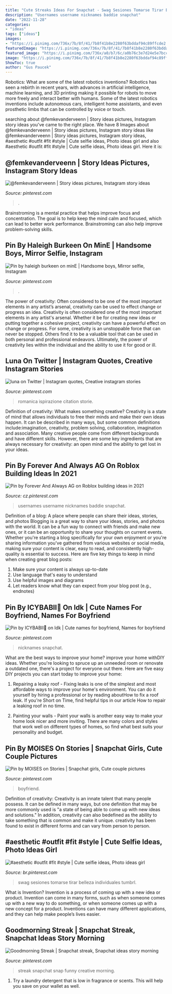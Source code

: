 ```yaml
---
title: "Cute Streaks Ideas For Snapchat - Swag Sesiones Tomarse Tirar Belleza Individuales Tumbrl"
description: "Usernames username nicknames baddie snapchat"
date: "2022-11-28"
categories:
- "ideas"
tags: ["ideas"]
images:
- "https://i.pinimg.com/736x/7b/8f/41/7b8f41b8e2280f63bddaf94c89ffcde2.jpg"
featuredImage: "https://i.pinimg.com/736x/7b/8f/41/7b8f41b8e2280f63bddaf94c89ffcde2.jpg"
featured_image: "https://i.pinimg.com/736x/a0/b7/6c/a0b76c3e7d24e5e7bcc706cad581c585.jpg"
image: "https://i.pinimg.com/736x/7b/8f/41/7b8f41b8e2280f63bddaf94c89ffcde2.jpg"
ShowToc: true
author: "Gus Paucek"
---
```



Robotics: What are some of the latest robotics inventions?
Robotics has seen a rebirth in recent years, with advances in artificial intelligence, machine learning, and 3D printing making it possible for robots to move more freely and interact better with humans. Some of the latest robotics inventions include autonomous cars, intelligent home assistants, and even prosthetic limbs that can be controlled by voice or touch.

	

		
searching about @femkevanderveenn | Story ideas pictures, Instagram story ideas you've came to the right place. We have 8 Images about @femkevanderveenn | Story ideas pictures, Instagram story ideas like @femkevanderveenn | Story ideas pictures, Instagram story ideas, #aesthetic #outfit #fit #style | Cute selfie ideas, Photo ideas girl and also #aesthetic #outfit #fit #style | Cute selfie ideas, Photo ideas girl. Here it is:
		
    
## @femkevanderveenn | Story Ideas Pictures, Instagram Story Ideas

<img loading=lazy src="https://i.pinimg.com/736x/7c/44/4c/7c444c3734698eb80592bda5e5bff341.jpg" onerror="this.onerror=null;this.src='https://tse1.mm.bing.net/th?id=OIP.yuw-eNm2BTrhvOn3ffe40gHaNJ&amp;pid=15.1';" alt="@femkevanderveenn | Story ideas pictures, Instagram story ideas">

_Source: pinterest.com_

>. 

	

Brainstroming is a mental practice that helps improve focus and concentration. The goal is to help keep the mind calm and focused, which can lead to better work performance. Brainstroming can also help improve problem-solving skills.

    
## Pin By Haleigh Burkeen On MinE | Handsome Boys, Mirror Selfie, Instagram

<img loading=lazy src="https://i.pinimg.com/736x/a0/b7/6c/a0b76c3e7d24e5e7bcc706cad581c585.jpg" onerror="this.onerror=null;this.src='https://tse2.mm.bing.net/th?id=OIP.nGuANNm1loVflRHhCtgfjQHaJ3&amp;pid=15.1';" alt="Pin by haleigh burkeen on minE | Handsome boys, Mirror selfie, Instagram">

_Source: pinterest.com_

>. 

	

The power of creativity: Often considered to be one of the most important elements in any artist’s arsenal, creativity can be used to effect change or progress an idea.
Creativity is often considered one of the most important elements in any artist's arsenal. Whether it be for creating new ideas or putting together a cohesive project, creativity can have a powerful effect on change or progress. For some, creativity is an unstoppable force that can never be stopped. Others find it to be a valuable tool that can be used in both personal and professional endeavors. Ultimately, the power of creativity lies within the individual and the ability to use it for good or ill.

    
## Luna On Twitter | Instagram Quotes, Creative Instagram Stories

<img loading=lazy src="https://i.pinimg.com/736x/7f/84/76/7f8476d5b83da5630d0b464a6611dea3.jpg" onerror="this.onerror=null;this.src='https://tse4.mm.bing.net/th?id=OIP.W6xXpHpPs8XE0f4tkIiVcwHaMS&amp;pid=15.1';" alt="luna on Twitter | Instagram quotes, Creative instagram stories">

_Source: pinterest.com_

>romanica ispirazione citation storie. 

	

Definition of creativity: What makes something creative?
Creativity is a state of mind that allows individuals to free their minds and make their own ideas happen. It can be described in many ways, but some common definitions include:imagination, creativity, problem solving, collaboration, imagination and association. 
Many creative people come from different backgrounds and have different skills. However, there are some key ingredients that are always necessary for creativity: an open mind and the ability to get lost in your ideas.

    
## Pin By Forever And Always AG On Roblox Building Ideas In 2021

<img loading=lazy src="https://i.pinimg.com/736x/ba/04/81/ba04814e8c3ac7eed39cec72348758a8.jpg" onerror="this.onerror=null;this.src='https://tse3.mm.bing.net/th?id=OIP.szzuUBZrsEviIvyaac-5BwHaNK&amp;pid=15.1';" alt="Pin by Forever And Always AG on Roblox building ideas in 2021">

_Source: cz.pinterest.com_

>usernames username nicknames baddie snapchat. 

	

Definition of a blog: A place where people can share their ideas, stories, and photos
Blogging is a great way to share your ideas, stories, and photos with the world. It can be a fun way to connect with friends and make new ones, or it can be an opportunity to share your thoughts on current events. Whether you're starting a blog specifically for your own enjoyment or you're sharing information you've gathered from various websites or social media, making sure your content is clear, easy to read, and consistently high-quality is essential to success. Here are five key things to keep in mind when creating great blog posts: 
1. Make sure your content is always up-to-date 
2. Use language that's easy to understand 
3. Use helpful images and diagrams 
4. Let readers know what they can expect from your blog post (e.g., endnotes) 

    
## Pin By ICYBABII💎 On Idk | Cute Names For Boyfriend, Names For Boyfriend

<img loading=lazy src="https://i.pinimg.com/736x/6d/70/7a/6d707a13481a40251fee9bf015b0ce97.jpg" onerror="this.onerror=null;this.src='https://tse2.mm.bing.net/th?id=OIP.8BVH4PmbrfXxKdDBK7oCgwHaMM&amp;pid=15.1';" alt="Pin by ICYBABII💎 on Idk | Cute names for boyfriend, Names for boyfriend">

_Source: pinterest.com_

>nicknames snapchat. 

	

What are the best ways to improve your home?
improve your home withDIY ideas. Whether you're looking to spruce up an unneeded room or renovate a outdated one, there's a project for everyone out there. Here are five easy DIY projects you can start today to improve your home: 
1. Repairing a leaky roof - Fixing leaks is one of the simplest and most affordable ways to improve your home's environment. You can do it yourself by hiring a professional or by reading aboutHow to fix a roof leak. If you're Short on Time, find helpful tips in our article How to repair a leaking roof in no time. 

2. Painting your walls - Paint your walls is another easy way to make your home look nicer and more inviting. There are many colors and styles that work well on different types of homes, so find what best suits your personality and budget.

    
## Pin By MOISES On Stories | Snapchat Girls, Cute Couple Pictures

<img loading=lazy src="https://i.pinimg.com/736x/7b/8f/41/7b8f41b8e2280f63bddaf94c89ffcde2.jpg" onerror="this.onerror=null;this.src='https://tse3.mm.bing.net/th?id=OIP.RNCB_3vv-dgsOjkywh8UMwHaNK&amp;pid=15.1';" alt="Pin by MOISES on Stories | Snapchat girls, Cute couple pictures">

_Source: pinterest.com_

>boyfriend. 

	

Definition of creativity:
Creativity is an innate talent that many people possess. It can be defined in many ways, but one definition that may be more commonly used is "a state of being able to come up with new ideas and solutions." In addition, creativity can also bedefined as the ability to take something that is common and make it unique. creativity has been found to exist in different forms and can vary from person to person.

    
## #aesthetic #outfit #fit #style | Cute Selfie Ideas, Photo Ideas Girl

<img loading=lazy src="https://i.pinimg.com/736x/bc/11/01/bc1101f5004b66799979ff62f055b92d.jpg" onerror="this.onerror=null;this.src='https://tse3.mm.bing.net/th?id=OIP.F8OOZWEf1T9D3YQxbn9ijwAAAA&amp;pid=15.1';" alt="#aesthetic #outfit #fit #style | Cute selfie ideas, Photo ideas girl">

_Source: br.pinterest.com_

>swag sesiones tomarse tirar belleza individuales tumbrl. 

	

What is Invention?
Invention is a process of coming up with a new idea or product. Invention can come in many forms, such as when someone comes up with a new way to do something, or when someone comes up with a new concept for a product. Inventions can have many different applications, and they can help make people’s lives easier.

    
## Goodmorning Streak | Snapchat Streak, Snapchat Ideas Story Morning

<img loading=lazy src="https://i.pinimg.com/736x/e9/f6/e1/e9f6e1a7b15f9557d856576cdd3113da.jpg" onerror="this.onerror=null;this.src='https://tse2.mm.bing.net/th?id=OIP.5KB9n2X68uoz2yNNmANJYwHaNL&amp;pid=15.1';" alt="Goodmorning Streak | Snapchat streak, Snapchat ideas story morning">

_Source: pinterest.com_

>streak snapchat snap funny creative morning. 

	

1. Try a laundry detergent that is low in fragrance or scents. This will help you save on your wallet as well.


